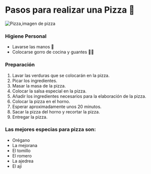 # Pasos para realizar una Pizza 🍕

![Pizza,imagen de pizza](https://raw.github.com/davidorellana98/ada-git-colaborativo/luis-orellana/images/pizza.png)

### Higiene Personal

* Lavarse las manos 👐
* Colocarse gorro de cocina y guantes 👩‍🍳

### Preparación

1. Lavar las verduras que se colocarán en la pizza.
2. Picar los ingredientes.
3. Masar la masa de la pizza.
4. Colocar la salsa especial en la pizza.
5. Añadir los ingredientes necesarios para la elaboración de la pizza.
6. Colocar la pizza en el horno.
7. Esperar aproximadamente unos 20 minutos.
8. Sacar la pizza del horno y recortar la pizza.
9. Entregar la pizza.

### Las mejores especias para pizza son:
* Orégano
* La mejorana
* El tomillo
* El romero
* La ajedrea
* El ají